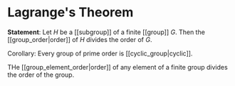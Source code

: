 # Lagrange's Theorem
**Statement**: Let $H$ be a [[subgroup]] of a finite [[group]] $G$. Then the [[group_order|order]] of $H$ divides the order of $G$.

Corollary: Every group of prime order is [[cyclic_group|cyclic]].

THe [[group_element_order|order]] of any element of a finite group divides the order of the group.